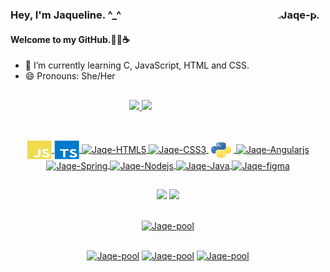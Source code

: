 ###  <img align="right" alt="Jaqe-pic" height="150" style="border-radius:50px;" src="https://media.discordapp.net/attachments/1021438070727381063/1032125092269924394/download20221003035614.png?width=450&height=450">
### Hey, I'm Jaqueline. ^_^
#### Welcome to my GitHub.🖖🍕☕


- 🌱 I’m currently learning C, JavaScript, HTML and CSS.
- 😄 Pronouns: She/Her

##

<div align="center">
  <a href="https://github.com/jaqezita">
  <img height="140em" src="https://github-readme-stats.vercel.app/api?username=jaqezita&show_icons=true&theme=gruvbox&include_all_commits=true&count_private=true"/>
  <img height="140em" src="https://github-readme-stats.vercel.app/api/top-langs/?username=jaqezita&layout=compact&theme=gruvbox"/>
    </div>
  
 ## 
<div align="center" style="display: inline_block"><br>
  <img align="center" alt="Jaqe-Js" height="30" width="40" src="https://raw.githubusercontent.com/devicons/devicon/master/icons/javascript/javascript-plain.svg">
  <img align="center" alt="Jaqe-C" height="30" width="40" src="https://raw.githubusercontent.com/devicons/devicon/master/icons/typescript/typescript-plain.svg">
  <img align="center" alt="Jaqe-HTML5" height="30" width="60" src="https://img.shields.io/badge/HTML5-E34F26?style=for-the-badge&logo=html5&logoColor=white">
  <img align="center" alt="Jaqe-CSS3" height="30" width="60" src="https://img.shields.io/badge/CSS3-1572B6?style=for-the-badge&logo=css3&logoColor=white">
  <img align="center" alt="Jaqe-Python" height="30" width="40" src="https://raw.githubusercontent.com/devicons/devicon/master/icons/python/python-original.svg">
  <img align="center" alt="Jaqe-Angularjs" height="30" width="80" src="https://img.shields.io/badge/AngularJS-E23237?style=for-the-badge&logo=angularjs&logoColor=white">
  <img align="center" alt="Jaqe-Spring" height="30" width="60" src="https://img.shields.io/badge/Spring-6DB33F?style=for-the-badge&logo=spring&logoColor=white">
  <img align="center" alt="Jaqe-Nodejs" height="30" width="60" src="https://img.shields.io/badge/Node.js-43853D?style=for-the-badge&logo=node.js&logoColor=white">
  <img align="center" alt="Jaqe-Java" height="30" width="60" src="https://img.shields.io/badge/Java-ED8B00?style=for-the-badge&logo=java&logoColor=white">
  <img align="center" alt="Jaqe-figma" height="30" width="60" src="https://img.shields.io/badge/Figma-F24E1E?style=for-the-badge&logo=figma&logoColor=white">
</div>
  
  ##
<div align="center"> 
  <a href = "mailto:jaque_hp@hotmail.com" rel="external"><img src="https://img.shields.io/badge/-Gmail-%23333?style=for-the-badge&logo=gmail&logoColor=white"></a>
<a href="https://www.linkedin.com/in/jaqueline-ribeiro-inocencio/" target="_blank" rel="external"><img src="https://img.shields.io/badge/-LinkedIn-%230077B5?style=for-the-badge&logo=linkedin&logoColor=white"></a> 
</div>

##
<div align="center"> 
 <a href = "https://www.42sp.org.br/" rel="esternal" target="_blank"><img align="center" alt="Jaqe-pool" height="100" width="100" src="https://cdn.discordapp.com/attachments/1021438070727381063/1122112898576162847/InsigneaP3.png"></a>
</div>

##
<div align="center" style="display: inline_block"> 
<a href = "https://github.com/jaqezita/42_libft" rel="esternal" target="_blank"><img align="center" alt="Jaqe-pool" height="100" width="100" src="https://cdn.discordapp.com/attachments/1021438070727381063/1141564156219240478/libftm.png"><a>
<a href = "https://github.com/jaqezita/42_get_next_line" rel="esternal" target="_blank"><img align="center" alt="Jaqe-pool" height="100" width="100" src="https://cdn.discordapp.com/attachments/1021438070727381063/1145424743764336791/get_next_linem.png"><a>
<a href = "https://github.com/jaqezita/" rel="esternal" target="_blank"><img align="center" alt="Jaqe-pool" height="100" width="100" src="https://cdn.discordapp.com/attachments/1021438070727381063/1151593671544807454/ft_printfm.png"><a>

</div>
